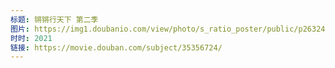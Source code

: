 ```yaml
---
标题: 锵锵行天下 第二季
图片: https://img1.doubanio.com/view/photo/s_ratio_poster/public/p2632433599.jpg
时时: 2021
链接: https://movie.douban.com/subject/35356724/
---
```

